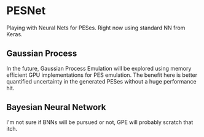 # PESNet
Playing with Neural Nets for PESes. Right now using standard NN from Keras.

## Gaussian Process

In the future, Gaussian Process Emulation will be explored using memory efficient GPU implementations for PES emulation. The benefit here is better quantified uncertainty in the generated PESes without a huge performance hit.

## Bayesian Neural Network

I'm not sure if BNNs will be pursued or not, GPE will probably scratch that itch.
